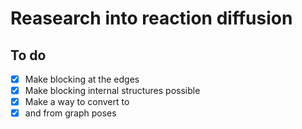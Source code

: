 # Reasearch into reaction diffusion

## To do
- [x] Make blocking at the edges
- [x] Make blocking internal structures possible
- [x] Make a way to convert to
- [x] and from graph poses
